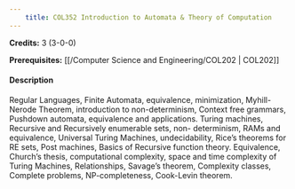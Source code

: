 ```yaml
---
    title: COL352 Introduction to Automata & Theory of Computation
---
```

**Credits:** 3 (3-0-0)



**Prerequisites:** [[/Computer Science and Engineering/COL202 | COL202]]

#### Description 
Regular Languages, Finite Automata, equivalence, minimization, Myhill-Nerode Theorem, introduction to non-determinism, Context free grammars, Pushdown automata, equivalence and applications. Turing machines, Recursive and Recursively enumerable sets, non- determinism, RAMs and equivalence, Universal Turing Machines, undecidability, Rice’s theorems for RE sets, Post machines, Basics of Recursive function theory. Equivalence, Church’s thesis, computational complexity, space and time complexity of Turing Machines, Relationships, Savage’s theorem, Complexity classes, Complete problems, NP-completeness, Cook-Levin theorem.